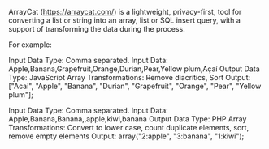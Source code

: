 ArrayCat (https://arraycat.com/) is a lightweight, privacy-first, tool for converting a list or string into an array, list or SQL insert query, with a support of transforming the data during the process.

For example:

Input Data Type: Comma separated.
Input Data: Apple,Banana,Grapefruit,Orange,Durian,Pear,Yellow plum,Açaí
Output Data Type: JavaScript Array
Transformations: Remove diacritics, Sort
Output: ["Acai", "Apple", "Banana", "Durian", "Grapefruit", "Orange", "Pear", "Yellow plum"];

Input Data Type: Comma separated.
Input Data: Apple,Banana,Banana,,apple,kiwi,banana
Output Data Type: PHP Array
Transformations: Convert to lower case, count duplicate elements, sort, remove empty elements
Output: array("2:apple", "3:banana", "1:kiwi");

